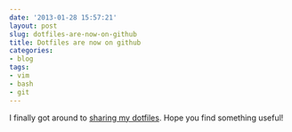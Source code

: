 ```yaml
---
date: '2013-01-28 15:57:21'
layout: post
slug: dotfiles-are-now-on-github
title: Dotfiles are now on github
categories:
- blog
tags:
- vim
- bash
- git
---
```


I finally got around to [sharing my dotfiles](https://github.com/connermcd/dotfiles). Hope you find something useful!
